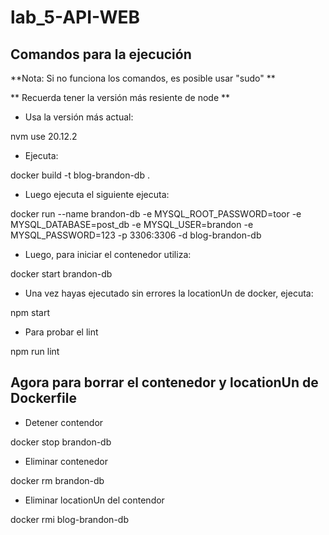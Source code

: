# lab_5-API-WEB
## Comandos para la ejecución

**Nota: Si no funciona los comandos, es posible usar "sudo" **

** Recuerda tener la versión más resiente de node **

 - Usa la versión más actual:

nvm use 20.12.2

 - Ejecuta:

docker build -t blog-brandon-db .

 - Luego ejecuta el siguiente ejecuta:

docker run --name brandon-db -e MYSQL_ROOT_PASSWORD=toor -e MYSQL_DATABASE=post_db -e MYSQL_USER=brandon -e MYSQL_PASSWORD=123 -p 3306:3306 -d blog-brandon-db

 - Luego, para iniciar el contenedor utiliza:

docker start brandon-db


 - Una vez hayas ejecutado sin errores la locationUn de docker, ejecuta:

npm start
 
 - Para probar el lint

npm run lint


## Agora para borrar el contenedor y locationUn de Dockerfile
 - Detener contendor

docker stop brandon-db
 
 - Eliminar contenedor

docker rm brandon-db

 - Eliminar locationUn del contendor 

docker rmi blog-brandon-db
